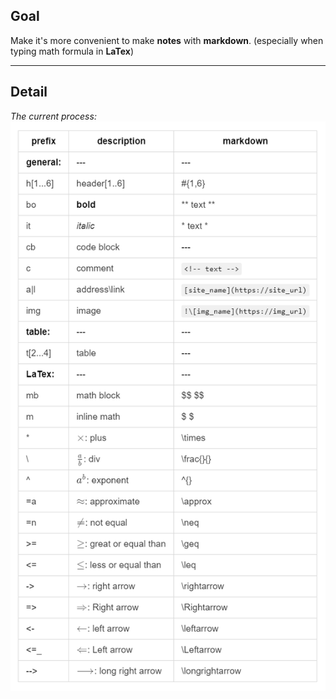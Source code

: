 ## Goal

Make it's more convenient to make **notes** with **markdown**. (especially when typing math formula in **LaTex**)
***
## Detail
*The current process:*
![all_prefix](https://github.com/TheRainstorm/VScode-markdown-snippets/raw/master/prefix.png) 
